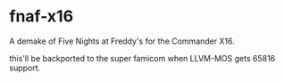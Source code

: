 # fnaf-x16
A demake of Five Nights at Freddy's for the Commander X16.

this'll be backported to the super famicom when LLVM-MOS gets 65816 support.
